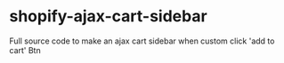 # shopify-ajax-cart-sidebar
Full source code to make an ajax cart sidebar when custom click 'add to cart' Btn
